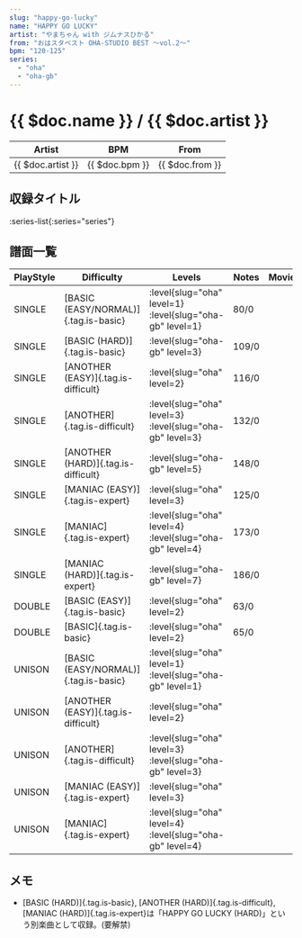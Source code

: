 ```yaml
---
slug: "happy-go-lucky"
name: "HAPPY GO LUCKY"
artist: "やまちゃん with ジムナスひかる"
from: "おはスタベスト OHA-STUDIO BEST ～vol.2～"
bpm: "120-125"
series:
  - "oha"
  - "oha-gb"
---
```


# {{ $doc.name }} / {{ $doc.artist }}

|Artist|BPM|From|
|------|---|----|
|{{ $doc.artist }}|{{ $doc.bpm }}|{{ $doc.from }}|

## 収録タイトル

:series-list{:series="series"}

## 譜面一覧

|PlayStyle|Difficulty|Levels|Notes|Movie|
|---------|----------|------|-----|-----|
|SINGLE|[BASIC (EASY/NORMAL)]{.tag.is-basic}|<div class="field is-grouped is-grouped-multiline">:level{slug="oha" level=1} :level{slug="oha-gb" level=1}</div>|80/0||
|SINGLE|[BASIC (HARD)]{.tag.is-basic}|<div class="field is-grouped is-grouped-multiline">:level{slug="oha-gb" level=3}</div>|109/0||
|SINGLE|[ANOTHER (EASY)]{.tag.is-difficult}|<div class="field is-grouped is-grouped-multiline">:level{slug="oha" level=2}</div>|116/0||
|SINGLE|[ANOTHER]{.tag.is-difficult}|<div class="field is-grouped is-grouped-multiline">:level{slug="oha" level=3} :level{slug="oha-gb" level=3}</div>|132/0||
|SINGLE|[ANOTHER (HARD)]{.tag.is-difficult}|<div class="field is-grouped is-grouped-multiline">:level{slug="oha-gb" level=5}</div>|148/0||
|SINGLE|[MANIAC (EASY)]{.tag.is-expert}|<div class="field is-grouped is-grouped-multiline">:level{slug="oha" level=3}</div>|125/0||
|SINGLE|[MANIAC]{.tag.is-expert}|<div class="field is-grouped is-grouped-multiline">:level{slug="oha" level=4} :level{slug="oha-gb" level=4}</div>|173/0||
|SINGLE|[MANIAC (HARD)]{.tag.is-expert}|<div class="field is-grouped is-grouped-multiline">:level{slug="oha-gb" level=7}</div>|186/0||
|DOUBLE|[BASIC (EASY)]{.tag.is-basic}|<div class="field is-grouped is-grouped-multiline">:level{slug="oha" level=2}</div>|63/0||
|DOUBLE|[BASIC]{.tag.is-basic}|<div class="field is-grouped is-grouped-multiline">:level{slug="oha" level=2}</div>|65/0||
|UNISON|[BASIC (EASY/NORMAL)]{.tag.is-basic}|<div class="field is-grouped is-grouped-multiline">:level{slug="oha" level=1} :level{slug="oha-gb" level=1}</div>|||
|UNISON|[ANOTHER (EASY)]{.tag.is-difficult}|<div class="field is-grouped is-grouped-multiline">:level{slug="oha" level=2}</div>|||
|UNISON|[ANOTHER]{.tag.is-difficult}|<div class="field is-grouped is-grouped-multiline">:level{slug="oha" level=3} :level{slug="oha-gb" level=3}</div>|||
|UNISON|[MANIAC (EASY)]{.tag.is-expert}|<div class="field is-grouped is-grouped-multiline">:level{slug="oha" level=3}</div>|||
|UNISON|[MANIAC]{.tag.is-expert}|<div class="field is-grouped is-grouped-multiline">:level{slug="oha" level=4} :level{slug="oha-gb" level=4}</div>|||

## メモ

- [BASIC (HARD)]{.tag.is-basic}, [ANOTHER (HARD)]{.tag.is-difficult}, [MANIAC (HARD)]{.tag.is-expert}は「HAPPY GO LUCKY (HARD)」という別楽曲として収録。(要解禁)
